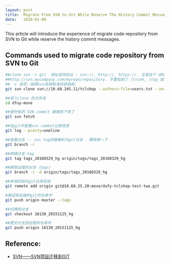 ```yaml
---
layout: post
title:  Migrate From SVN to Git While Reserve The History Commit Messages
date:   2018-01-08
---
```


This article will introduce the experience of migrate code repository from SVN to Git while reserve the history commit messages.

## Commands used to migrate code repository from SVN to Git

```bash
##clone svn -> git  地址支持协议 : svn://, http://, https://. 注意这个 URL 应该指向项目的 base repository，例如 
##http://svn.mycompany.com/myrepo/repository. 不要指到了 /trunk, /tag 或 /branches 里。
## -s 选项，指明svn采用标准目录结构.
git svn clone svn://10.68.245.11/tclshop --authors-file=users.txt --no-metadata -s dufy-move 

##进入clone 的文件夹
cd dfuy-move 

##使所有的 SVN commit 都被抓下来了
git svn fetch

##在git中查看svn commit记录信息
git log --pretty=oneline

##查看分支 -- svn tag的被解析为git分支 ，需转换一下
git branch -r 

##转换分支-tag  
git tag tags_20160329_hg origin/tags/tags_20160329_hg  

##删除远程的分支（tags）
git branch -r -d origin/tags/tags_20160329_hg   

##本地初始化git仓库完成
git remote add origin git@10.68.25.20:move/dufy-tclshop-test-two.git 

#推送到远端的git的仓库中
git push origin master --tags

##切换到分支
git checkout 16130_20151125_hg 

##提交分支到远程的仓库中
git push origin 16130_20151125_hg 
```

## Reference:
- [SVN——SVN项目迁移到GIT](http://blog.csdn.net/u010648555/article/details/52831194)
